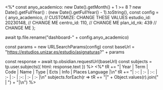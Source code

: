 
<%*
const anyo_academico: new Date().getMonth() + 1 >= 8 
	  ? new Date().getFullYear()
	  : (new Date().getFullYear() - 1).toString(), 
const config = {
  anyo_academico,
  // CUSTOMIZE: CHANGE THESE VALUES
  estudio_id: 20230148, // CHANGE ME
  centro_id: 110,       // CHANGE ME
  plan_id_nk: 439       // CHANGE ME
};

await tp.file.rename("dashboard-" + config.anyo_academico)

const params = new URLSearchParams(config)
const baseUrl = "https://estudios.unizar.es/estudio/asignaturas?" + params

const response = await tp.obsidian.requestUrl(baseUrl)
const subjects = tp.user.subjects({ html: response.text })
%>
<%*
tR += "| Year | Term | Code | Name | Type | Ects | Info | Places Language |\n"
tR += "| :-:  | :-   | :-:  | :-   | :-   | :-:  | :-   | :-              |\n"
subjects.forEach(r => tR += "|" + Object.values(r).join(" | ") + "|\n")
%>
